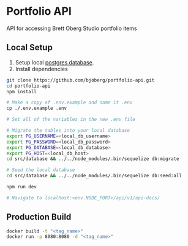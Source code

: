 # Portfolio API

API for accessing Brett Oberg Studio portfolio items

## Local Setup

1. Setup local [postgres database](https://hub.docker.com/_/postgres).
2. Install dependencies
```bash
git clone https://github.com/bjoberg/portfolio-api.git
cd portfolio-api
npm install

# Make a copy of .env.example and name it .env
cp ./.env.example .env

# Set all of the variables in the new .env file

# Migrate the tables into your local database
export PG_USERNAME=<local_db_username>
export PG_PASSWORD=<local_db_password>
export PG_DATABASE=<local_db_database>
export PG_HOST=<local_db_host>
cd src/database && ../../node_modules/.bin/sequelize db:migrate

# Seed the local database
cd src/database && ../../node_modules/.bin/sequelize db:seed:all

npm run dev

# Navigate to localhost:<env.NODE_PORT>/api/v1/api-docs/
```

## Production Build

```bash
docker build -t "<tag_name>"
docker run -p 8080:8080 -d "<tag_name>"
```